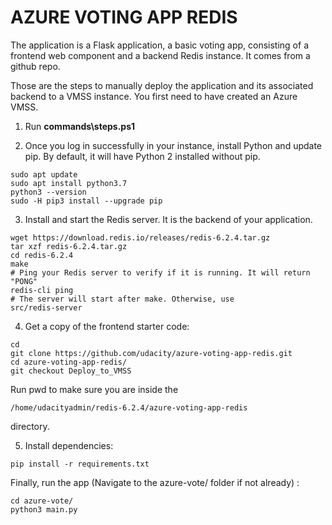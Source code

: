 # AZURE VOTING APP REDIS

The application is a Flask application, a basic voting app, consisting of a frontend web component and a backend Redis instance. It comes from a github repo.

Those are the steps to manually deploy the application and its associated backend to a VMSS instance. You first need to have created an Azure VMSS.

1. Run **commands\steps.ps1**

2. Once you log in successfully in your instance, install Python and update pip. By default, it will have Python 2 installed without pip.
```
sudo apt update
sudo apt install python3.7
python3 --version
sudo -H pip3 install --upgrade pip
```

3. Install and start the Redis server. It is the backend of your application.
```
wget https://download.redis.io/releases/redis-6.2.4.tar.gz
tar xzf redis-6.2.4.tar.gz
cd redis-6.2.4
make
# Ping your Redis server to verify if it is running. It will return "PONG"
redis-cli ping
# The server will start after make. Otherwise, use
src/redis-server
```

4. Get a copy of the frontend starter code:
```
cd
git clone https://github.com/udacity/azure-voting-app-redis.git
cd azure-voting-app-redis/
git checkout Deploy_to_VMSS
```
Run pwd to make sure you are inside the 
```
/home/udacityadmin/redis-6.2.4/azure-voting-app-redis 
```
directory.

5. Install dependencies:
```
pip install -r requirements.txt
```
Finally, run the app (Navigate to the azure-vote/ folder if not already) :
```
cd azure-vote/
python3 main.py
```